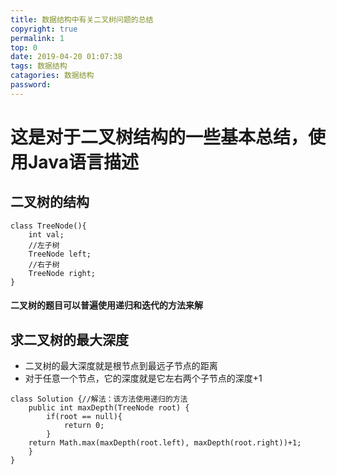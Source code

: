 ```yaml
---
title: 数据结构中有关二叉树问题的总结
copyright: true
permalink: 1
top: 0
date: 2019-04-20 01:07:38
tags: 数据结构
catagories: 数据结构
password:
---
```



# 这是对于二叉树结构的一些基本总结，使用Java语言描述

## 二叉树的结构
```
class TreeNode(){
    int val;
    //左子树
    TreeNode left;
    //右子树
    TreeNode right;
}
```
#### 二叉树的题目可以普遍使用递归和迭代的方法来解

## 求二叉树的最大深度

- 二叉树的最大深度就是根节点到最远子节点的距离
- 对于任意一个节点，它的深度就是它左右两个子节点的深度+1
```
class Solution {//解法：该方法使用递归的方法
    public int maxDepth(TreeNode root) {
        if(root == null){
            return 0;
        }
    return Math.max(maxDepth(root.left), maxDepth(root.right))+1;        
    }
}
```